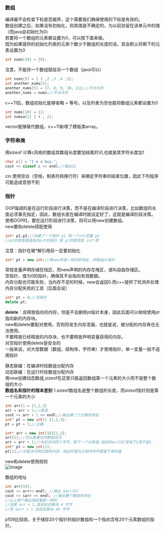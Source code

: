 ### 数组
编译器不会检查下标是否越界，这个需要我们确保使用的下标是有效的。  
数组创建之后，如果没有初始化，则其值是不确定的，为以前驻留在该单元中的值（而java会初始化为0）  
若要将一个数组的元素都设置为0，可以按下面来做。  
因为如果提供的初始化列表的元素个数少于数组的长度的话，其会默认将剩下的元素设置为0  
```c++
int nums[10] = {0};
```

注意，不能将一个数组赋给另一个数组（java可以）  
```c++
int nums[5] = { 1 ,2 ,3 ,4 ,5};
int another_nums[5];
another_nums[5] = {7, 8, 9, 10, 11};//不允许的
another_nums = nums;//不允许的
```
c++11后，数组初始化能够省略 = 等号。以及列表为空也能将数组元素都设置为0  
```c++
int nums[10] = {};
int numsa[2] { 4 , 2};
```
vector能够替代数组，c++11新增了模板类array。  

### 字符串类

用sizeof 计算c风格的数组其数组长度要加结尾的\0,也就是其字符长度加1  
```c++
char c[] = "I m a boy.";
cout << sizeof c << endl;//输出11
```

cin 使用空白（空格，制表符和换行符）来确定字符串的结束位置，因此下列程序可能造成意想不到

### 指针
OOP强调的是在运行阶段进行决策，而不是在编译阶段进行决策，比如数组的长度必须事先指定，因此，数组长度在编译时就设定好了，这就是编译阶段决策。  
使用OOP时，要在运行阶段进行决策，则可以用new创建数组。  
new要和delete搭配使用  
```c++
int* p1,p2;//创建了一个指针 p1 和一个int变量 p2
//p1的类型是是指向int的指针 或 p1的类型是 int*型
```
注意：指针在被\*解引用前一定要初始化
```c++
int* pt = new int;//用new申请一块内存地址，并赋给pt指针
```
常规变量声明存储在栈区，而new声明的内存在堆区，或叫自由存储区。  
空指针，值为0的指针，确保其不会指向有效数据。  
内存分配也可能失败，当内存不足的时候，new会返回0.而c++提供了检测并处理内存分配失败的工具（后面会说）  
```c++
int* pt = 0;//空指针
delete pt;
```
__delete__：会释放指向的内存，但是不会删除pt指针本身，因此后面可以继续使用pt指向新的内存块。  
new和delete要配对使用，否则将发生内存泄漏，也就是说，被分配的内存再也无法使用。  
不要释放已经释放的内存块，也不要释放声明变量获得的内存。  
对空指针使用delete是安全的  
一般来说，对大型数据（数组，结构体，字符串）才使用指针，单一变量一般不适用指针  

静态联编：在编译时给数组分配内存  
动态联编：在运行时给数组分配内存  
用new创建动态数组,sizeof在这里只能返回数组第一个元素的大小而不是整个数组的大小  
__数组名和指针的根本差别__
1.sizeof数组名是整个数组的长度，而sizeof指针则是第一个元素的大小  
```c++
int arr[] = {1,2,3}
arr = arr + 1;//错误
cout << arr + 1 << endl;//输出第二个元素的地址
int* pt = new int[] {1,2,3};
pt = pt + 1;//正确
```
```c++
int* arr = new int[10]{1,2};
arr[1];//可以直接当作数组访问
arr = arr + 1;//向后访问四个字节，取下一个元素值,但此时arr[0]变成了2而不是1.
int* pt = new int(2);
pt[1];//也能访问其后面的内存，但此时值为之前内存中遗留下来的值
```
new和delete使用规则  
![image](https://user-images.githubusercontent.com/83968454/209872994-525b099e-4018-4a1e-ae15-6864fbdb5fb7.png)  

数组的地址
```c++
int arr[10];
cout << arr<< endl; //输出 &arr[0]
cout << &arr << endl; //输出整个数组的地址
//以上两个输出其结果是一样的
//但是 arr + 1,其会往后移动 4 字节
//而 &arr + 1 会往后移动 40 字节
```
p109比较绕，关于储存20个指针的指针数组和一个指向含有20个元素数组的指针。  

